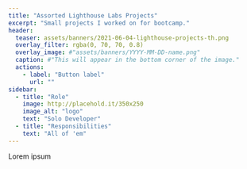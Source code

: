 ```yaml
---
title: "Assorted Lighthouse Labs Projects"
excerpt: "Small projects I worked on for bootcamp."
header:
  teaser: assets/banners/2021-06-04-lighthouse-projects-th.png
  overlay_filter: rgba(0, 70, 70, 0.8)
  overlay_image: #"assets/banners/YYYY-MM-DD-name.png"
  caption: #"This will appear in the bottom corner of the image."
  actions:
    - label: "Button label"
      url: ""
sidebar:
  - title: "Role"
    image: http://placehold.it/350x250
    image_alt: "logo"
    text: "Solo Developer"
  - title: "Responsibilities"
    text: "All of 'em"
---
```


Lorem ipsum